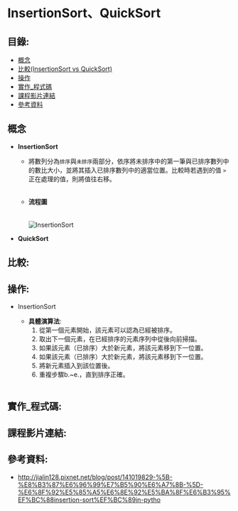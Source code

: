 InsertionSort、QuickSort
=============

目錄:
--------
* [概念](#概念)
* [比較(InsertionSort vs QuickSort)](#比較)
* [操作](#操作)
* [實作_程式碼](#實作_程式碼)
* [課程影片連結](#課程影片連結)
* [參考資料](#參考資料)


概念
-----
* **InsertionSort**
    *  將數列分為`排序`與`未排序`兩部分，依序將未排序中的第一筆與已排序數列中的數比大小，並將其插入已排序數列中的適當位置。比較時若遇到的值 `>` 正在處理的值，則將值往右移。
 <br></br>   
 
   
   * **流程圖**
<br></br>      
![InsertionSort](https://media.geeksforgeeks.org/wp-content/uploads/insertionsort.png)


* **QuickSort**


比較:
-----



操作:
-----
* InsertionSort

   * **具體演算法**:
      1. 從第一個元素開始，該元素可以認為已經被排序。
      2. 取出下一個元素，在已經排序的元素序列中從後向前掃描。
      3. 如果該元素（已排序）大於新元素，將該元素移到下一位置。
      4. 如果該元素（已排序）大於新元素，將該元素移到下一位置。
      5. 將新元素插入到該位置後。
      6. 重複步驟b.~e.，直到排序正確。
<br></br>


實作_程式碼:
----


課程影片連結:
----




參考資料:
----
* <http://jialin128.pixnet.net/blog/post/141019829-%5B-%E8%B3%87%E6%96%99%E7%B5%90%E6%A7%8B-%5D-%E6%8F%92%E5%85%A5%E6%8E%92%E5%BA%8F%E6%B3%95%EF%BC%88insertion-sort%EF%BC%89in-pytho>
